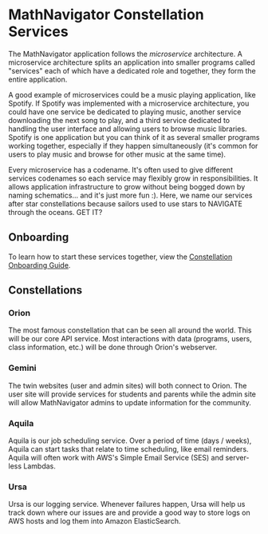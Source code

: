 
# MathNavigator Constellation Services

The MathNavigator application follows the *microservice* architecture. A microservice architecture splits an application into smaller programs called "services" each of which have a dedicated role and together, they form the entire application.

A good example of microservices could be a music playing application, like Spotify. If Spotify was implemented with a microservice architecture, you could have one service be dedicated to playing music, another service downloading the next song to play, and a third service dedicated to handling the user interface and allowing users to browse music libraries. Spotify is one application but you can think of it as several smaller programs working together, especially if they happen simultaneously (it's common for users to play music and browse for other music at the same time).

Every microservice has a codename. It's often used to give different services codenames so each service may flexibly grow in responsibilities. It allows application infrastructure to grow without being bogged down by naming schematics... and it's just more fun :). Here, we name our services after star constellations because sailors used to use stars to NAVIGATE through the oceans. GET IT?

## Onboarding

To learn how to start these services together, view the [Constellation Onboarding Guide](./onboarding.md).

## Constellations

### Orion
The most famous constellation that can be seen all around the world. This will be our core API service. Most interactions with data (programs, users, class information, etc.) will be done through Orion's webserver.

### Gemini
The twin websites (user and admin sites) will both connect to Orion. The user site will provide services for students and parents while the admin site will allow MathNavigator admins to update information for the community.

### Aquila
Aquila is our job scheduling service. Over a period of time (days / weeks), Aquila can start tasks that relate to time scheduling, like email reminders. Aquila will often work with AWS's Simple Email Service (SES) and server-less Lambdas.

### Ursa
Ursa is our logging service. Whenever failures happen, Ursa will help us track down where our issues are and provide a good way to store logs on AWS hosts and log them into Amazon ElasticSearch.